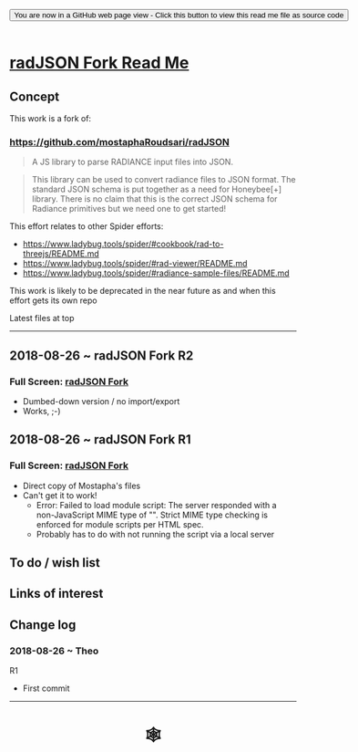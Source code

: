 <span style=display:none; >[You are now in a GitHub source code view - click this link to view Read Me file as a web page](https://www.ladybug.tools/spider/index.html#cookbook/templates/rad-json-fork/README.md "View file as a web page." ) </span>
<div><input type=button class="btn btn-secondary btn-sm" onclick="window.location.href='https://github.com/ladybug-tools/spider/blob/master/cookbook/templates/rad-json-fork/README.md'";
value='You are now in a GitHub web page view - Click this button to view this read me file as source code' ></div>

<br>

# [radJSON Fork Read Me]( #cookbook/rad-json-fork/README.md )

<!--
<iframe src=https://www.ladybug.tools/spider/cookbook/rad-json-fork/rad-json-fork.html width=100% height=600px >Iframes are not viewable in GitHub source code view</iframe>
-->


## Concept

This work is a fork of:

### https://github.com/mostaphaRoudsari/radJSON

> A JS library to parse RADIANCE input files into JSON.

> This library can be used to convert radiance files to JSON format. The standard JSON schema is put together as a need for Honeybee[+] library. There is no claim that this is the correct JSON schema for Radiance primitives but we need one to get started!


This effort relates to other Spider efforts:

* https://www.ladybug.tools/spider/#cookbook/rad-to-threejs/README.md
* https://www.ladybug.tools/spider/#rad-viewer/README.md
* https://www.ladybug.tools/spider/#radiance-sample-files/README.md

This work is likely to be deprecated in the near future as and when this effort gets its own repo

Latest files at top


***

## 2018-08-26 ~ radJSON Fork R2

### Full Screen: [radJSON Fork]( https://www.ladybug.tools/spider/#cookbook/rad-json-fork/r1/rad-json-fork.html )

* Dumbed-down version / no import/export
* Works, ;-)

## 2018-08-26 ~ radJSON Fork R1

### Full Screen: [radJSON Fork]( https://www.ladybug.tools/spider/#cookbook/rad-json-fork/r1/rad-json-fork.html )

* Direct copy of Mostapha's files
* Can't get it to work!
	* Error: Failed to load module script: The server responded with a non-JavaScript MIME type of "". Strict MIME type checking is enforced for module scripts per HTML spec.
	* Probably has to do with not running the script via a local server


## To do / wish list


## Links of interest


## Change log


### 2018-08-26 ~ Theo

R1
* First commit

***

# <center title="hello!" ><a href=javascript:window.scrollTo(0,0); style=text-decoration:none; > &#x1f578; </a></center>

